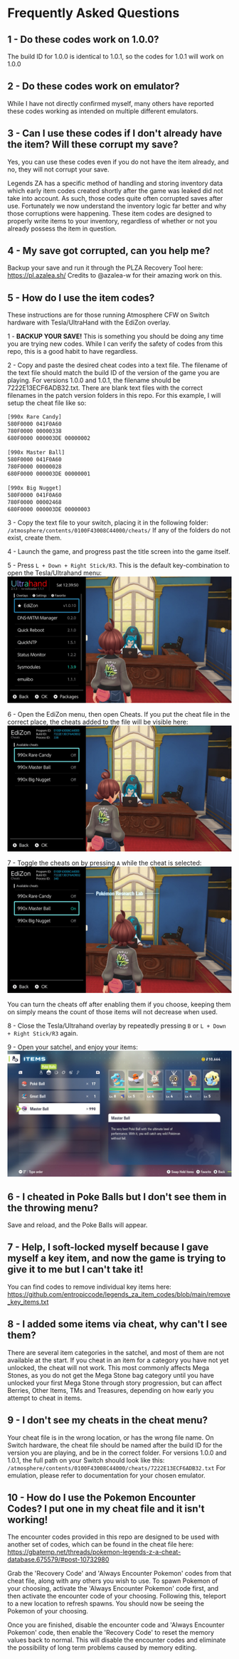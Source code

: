 # Frequently Asked Questions

## 1 - Do these codes work on 1.0.0?
The build ID for 1.0.0 is identical to 1.0.1, so the codes for 1.0.1 will work on 1.0.0

## 2 - Do these codes work on emulator?
While I have not directly confirmed myself, many others have reported these codes working as intended on multiple different emulators.

## 3 - Can I use these codes if I don't already have the item? Will these corrupt my save?
Yes, you can use these codes even if you do not have the item already, and no, they will not corrupt your save.

Legends ZA has a specific method of handling and storing inventory data which early item codes created shortly after the game was leaked did not take into account. As such, those codes quite often corrupted saves after use. Fortunately we now understand the inventory logic far better and why those corruptions were happening. These item codes are designed to properly write items to your inventory, regardless of whether or not you already possess the item in question.

## 4 - My save got corrupted, can you help me?
Backup your save and run it through the PLZA Recovery Tool here: https://pl.azalea.sh/
Credits to @azalea-w for their amazing work on this.

## 5 - How do I use the item codes?
These instructions are for those running Atmosphere CFW on Switch hardware with Tesla/UltraHand with the EdiZon overlay.

1 - **BACKUP YOUR SAVE!** This is something you should be doing any time you are trying new codes. While I can verify the safety of codes from this repo, this is a good habit to have regardless.

2 - Copy and paste the desired cheat codes into a text file. The filename of the text file should match the build ID of the version of the game you are playing. For versions 1.0.0 and 1.0.1, the filename should be 7222E13ECF6ADB32.txt. There are blank text files with the correct filenames in the patch version folders in this repo. For this example, I will setup the cheat file like so:

```
[990x Rare Candy]
580F0000 041F0A60
780F0000 00000338
680F0000 000003DE 00000002

[990x Master Ball]
580F0000 041F0A60
780F0000 00000028
680F0000 000003DE 00000001

[990x Big Nugget]
580F0000 041F0A60
780F0000 00002468
680F0000 000003DE 00000003
```

3 - Copy the text file to your switch, placing it in the following folder: `/atmosphere/contents/0100F43008C44000/cheats/`
If any of the folders do not exist, create them.

4 - Launch the game, and progress past the title screen into the game itself.

5 - Press `L + Down + Right Stick/R3`. This is the default key-combination to open the Tesla/Ultrahand menu: ![Overlay Menu](img/step_5.jpg)

6 - Open the EdiZon menu, then open Cheats. If you put the cheat file in the correct place, the cheats added to the file will be visible here: ![Cheats](img/step_6.jpg)

7 - Toggle the cheats on by pressing `A` while the cheat is selected: ![Cheats Active](img/step_7.jpg)

You can turn the cheats off after enabling them if you choose, keeping them on simply means the count of those items will not decrease when used.

8 - Close the Tesla/Ultrahand overlay by repeatedly pressing `B` or `L + Down + Right Stick/R3` again.

9 - Open your satchel, and enjoy your items: ![Items Added](img/step_9.jpg)

## 6 - I cheated in Poke Balls but I don't see them in the throwing menu?
Save and reload, and the Poke Balls will appear.

## 7 - Help, I soft-locked myself because I gave myself a key item, and now the game is trying to give it to me but I can't take it!
You can find codes to remove individual key items here: https://github.com/entropiccode/legends_za_item_codes/blob/main/remove_key_items.txt

## 8 - I added some items via cheat, why can't I see them?
There are several item categories in the satchel, and most of them are not available at the start. If you cheat in an item for a category you have not yet unlocked, the cheat will not work. This most commonly affects Mega Stones, as you do not get the Mega Stone bag category until you have unlocked your first Mega Stone through story progression, but can affect Berries, Other Items, TMs and Treasures, depending on how early you attempt to cheat in items.

## 9 - I don't see my cheats in the cheat menu?
Your cheat file is in the wrong location, or has the wrong file name. On Switch hardware, the cheat file should be named after the build ID for the version you are playing, and be in the correct folder. For versions 1.0.0 and 1.0.1, the full path on your Switch should look like this:
`/atmosphere/contents/0100F43008C44000/cheats/7222E13ECF6ADB32.txt`
For emulation, please refer to documentation for your chosen emulator.

## 10 - How do I use the Pokemon Encounter Codes? I put one in my cheat file and it isn't working!
The encounter codes provided in this repo are designed to be used with another set of codes, which can be found in the cheat file here: https://gbatemp.net/threads/pokemon-legends-z-a-cheat-database.675579/#post-10732980

Grab the 'Recovery Code' and 'Always Encounter Pokemon' codes from that cheat file, along with any others you wish to use. To spawn Pokemon of your choosing, activate the 'Always Encounter Pokemon' code first, and then activate the encounter code of your choosing. Following this, teleport to a new location to refresh spawns. You should now be seeing the Pokemon of your choosing.

Once you are finished, disable the encounter code and 'Always Encounter Pokemon' code, then enable the 'Recovery Code' to reset the memory values back to normal. This will disable the encounter codes and eliminate the possibility of long term problems caused by memory editing.